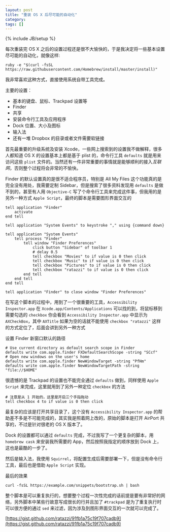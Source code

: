 ```yaml
---
layout: post
title: "重装 OS X 后尽可能的自动化"
category:
tags: []
---
```

{% include JB/setup %}

每次重装完 OS X 之后的设置过程还是很不大愉快的，于是我决定将一些基本设置尽可能的自动化，就像这样:

    ruby -e "$(curl -fsSL https://raw.githubusercontent.com/Homebrew/install/master/install)"

我非常喜欢这种方式，直接使用系统自带工具完成。

主要的设置：

* 基本的键盘、鼠标、Trackpad 设置等
* Finder
* 共享
* 安装命令行工具及应用程序
* Dock 位置、大小及图标
* 输入法
* 还有一堆 Dropbox 的目录或者文件需要软链接

首先最重要的升级系统及安装 Xcode，一些网上搜索到的设置我不做解释，很多人都知道 OS X 的设置基本上都是基于 plist 的，命令行工具 `defaults` 就是用来访问这些 `plist` 文件的。当然还有一件非常重要的事情就是能够顺利的接入*互联网*，否则整个过程将会非常的不愉快。

Finder 的默认设置真的是很不适合程序员，特别是 All My Files 这个功能真的是完全没有用处，我需要定制 Sidebar，但是搜索了很多资料发现用 `defaults` 是做不到的，甚至有人用 `Objective-C` 写了个命令行工具来完成这件事，但我用的是另外一种方式 `Apple Script`，最终的脚本是需要图形界面交互的

	tell application "Finder"
        activate
    end tell

    tell application "System Events" to keystroke "," using {command down}

    tell application "System Events"
        tell process "Finder"
            tell window "Finder Preferences"
                click button "Sidebar" of toolbar 1
                # delay 0.5
                tell checkbox "Movies" to if value is 0 then click
                tell checkbox "Music" to if value is 0 then click
                tell checkbox "Pictures" to if value is 0 then click
                tell checkbox "ratazzi" to if value is 0 then click
            end tell
        end tell
    end tell

    tell application "Finder" to close window "Finder Preferences"

在写这个脚本的过程中，用到了一个很重要的工具，`Accessibility Inspector.app` 在 `Xcode.app/Contents/Applications` 可以找的到，将鼠标移到需要勾选的 `checkbox` 你会看到 `Accessibility Inspector.app` 中显示为 `AXCheckBox`，其中 `AXTitle` 如果为空的话就不能使用 `checkbox "ratazzi"` 这样的方式定位了，后面会讲到另外一种方式

设置 Finder 新窗口默认的路径

	# Use current directory as default search scope in Finder
	defaults write com.apple.finder FXDefaultSearchScope -string "SCcf"
	# Open new windows on the user's home
	defaults write com.apple.finder NewWindowTarget -string "PfHm"
	defaults write com.apple.finder NewWindowTargetPath -string "file://$HOME"
	
很遗憾的是 Trackpad 的设置也不能完全通过 `defaults` 做到，同样使用 `Apple Script` 来完成，这里就用到了另外一种定位 `checkbox` 的方法

	# 注意是从 1 开始的，这里是开启三个手指拖动
	tell checkbox 4 to if value is 0 then click

最复杂的应该是打开共享目录了，这个没有 `Accessibility Inspector.app` 的帮助差不多是不可能完成的，其实我是照着网上改的，原始的脚本是打开 AirPort 共享的，不过是针对很老的 OS X 版本了。

Dock 的设置都可以通过 `defaults` 完成，不过我写了一个更复杂的脚本，用 `homebrew cask` 来安装我所需要的 App，然后按照我指定的顺序放到 Dock 上，这也是最酷的一步了。

然后是输入法，我使用 `Squirrel`，将配置生成后需要部署一下，但是没有命令行工具，最后也是借助 `Apple Script` 实现。

最后的效果

	curl -fsSL https://example.com/snippets/bootstrap.sh | bash

整个脚本是可以重复执行的，想要整个过程一次性完成的话前提是要有非常好的网络，另外脚本中某些行故意写成很长的行并且加了 `#trackpad` 是为了重复执行时可以很方便的通过 `sed` 来过滤，因为涉及到图形界面交互的一次就可以完成了。

[https://gist.github.com/ratazzi/91fb1a75c19f707cadb9](https://gist.github.com/ratazzi/91fb1a75c19f707cadb9)